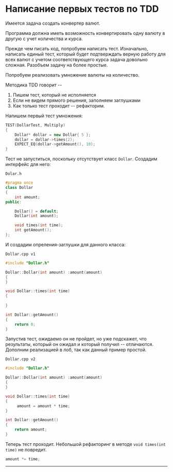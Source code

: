 # Написание первых тестов по TDD

Имеется задача создать конвертер валют.

Программа должна иметь возможность конвертировать одну валюту в другую с учет количества и курса.

Прежде чем писать код, попробуем написать тест. Изначально, написать единый тест, который будет подтверждать верную работу для всех валют с учетом соответствующего курса задача довольно сложная. Разобъем задачу на более простые.

Попробуем реализовать умножение валюты на количество.

Методика TDD говорит -- 
1) Пишем тест, который не исполняется
2) Если не видем прямого решения, заполняем заглушками
3) Как только тест проходит -- рефакторим.

Напишем первый тест умножения:

```cpp
TEST(DollarTest, Multiply)
{
	Dollar* dollar = new Dollar{ 5 };
	dollar = dollar->times(2);
	EXPECT_EQ(dollar->getAmount(), 10);
}
```

Тест не запуститься, поскольку отсутствует класс `Dollar`. Создадим интерфейс для него:

`Dolar.h`
```cpp
#pragma once
class Dollar
{
	int amount;
public:

	Dollar() = default;
	Dollar(int amount);

	void times(int time);
	int getAmount();
};
```

И создадим опреления-заглушки для данного класса:

`Dollar.cpp v1`
```cpp
#include "Dollar.h"

Dollar::Dollar(int amount) :amount(amount)
{
}

void Dollar::times(int time)
{
	
}

int Dollar::getAmount()
{
	return 0;
}

```

Запустив тест, ожидаемо он не пройдет, но уже подскажет, что результаты, который он ожидал и который получил -- отличаются.
Дополним реализацией в лоб, так как данный пример простой.

`Dollar.cpp v2`
```cpp
#include "Dollar.h"

Dollar::Dollar(int amount) :amount(amount)
{
}

void Dollar::times(int time)
{
	 amount = amount * time;
}

int Dollar::getAmount()
{
	return amount;
}
```

Теперь тест проходит. Небольшой рефакторинг в методе `void times(int time)` не повредит.
```cpp
amount *= time;
```
-----
